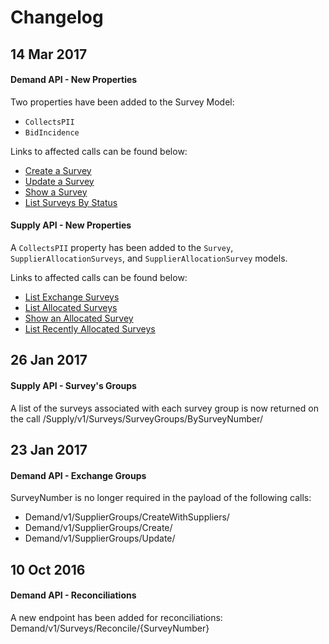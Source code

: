 # Changelog

## 14 Mar 2017

#### Demand API - New Properties

Two properties have been added to the Survey Model:

* `CollectsPII`
* `BidIncidence`

Links to affected calls can be found below:

* [Create a Survey](#post-create-a-survey)
* [Update a Survey](#put-update-a-survey)
* [Show a Survey](#get-show-a-survey)
* [List Surveys By Status](#get-list-surveys-by-status)

#### Supply API - New Properties

A `CollectsPII` property has been added to the `Survey`, `SupplierAllocationSurveys`, and `SupplierAllocationSurvey` models.

Links to affected calls can be found below:

* [List Exchange Surveys](#get-list-exchange-surveys)
* [List Allocated Surveys](#get-list-allocated-surveys)
* [Show an Allocated Survey](#get-show-an-allocated-survey)
* [List Recently Allocated Surveys](#get-list-recently-allocated-surveys)

## 26 Jan 2017

#### Supply API - Survey's Groups

A list of the surveys associated with each survey group is now returned on the call /Supply/v1/Surveys/SurveyGroups/BySurveyNumber/

## 23 Jan 2017

#### Demand API - Exchange Groups

SurveyNumber is no longer required in the payload of the following calls:

* Demand/v1/SupplierGroups/CreateWithSuppliers/
* Demand/v1/SupplierGroups/Create/
* Demand/v1/SupplierGroups/Update/

## 10 Oct 2016

#### Demand API - Reconciliations

A new endpoint has been added for reconciliations: Demand/v1/Surveys/Reconcile/{SurveyNumber}
